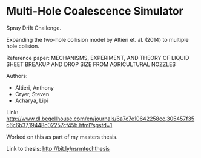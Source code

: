 # Multi-Hole Coalescence Simulator
Spray Drift Challenge.

Expanding the two-hole collision model by Altieri et. al. (2014) to multiple hole collsion.

Reference paper: MECHANISMS, EXPERIMENT, AND THEORY OF LIQUID SHEET BREAKUP AND DROP SIZE FROM AGRICULTURAL NOZZLES

Authors:
- Altieri, Anthony
- Cryer, Steven
- Acharya, Lipi

Link: http://www.dl.begellhouse.com/en/journals/6a7c7e10642258cc,305457f35c6c6b37,19448c02257cf45b.html?sgstd=1


Worked on this as part of my masters thesis.

Link to thesis: http://bit.ly/nsrmtechthesis
